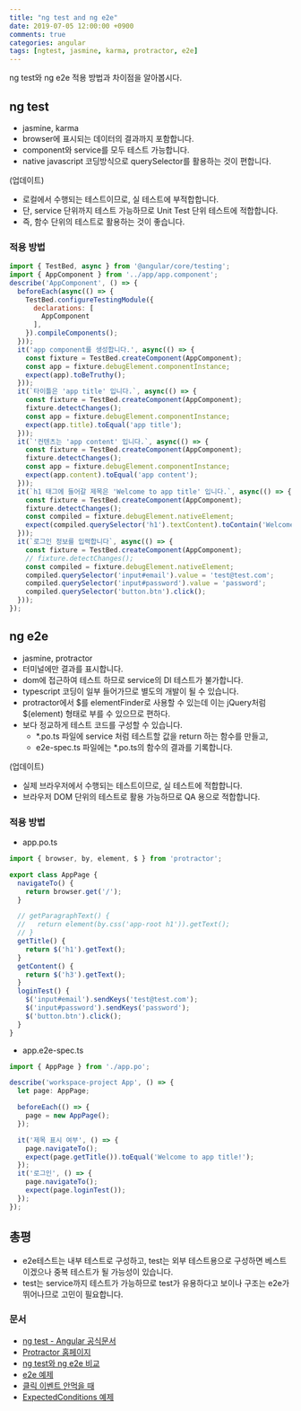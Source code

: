 ```yaml
---
title: "ng test and ng e2e"
date: 2019-07-05 12:00:00 +0900
comments: true
categories: angular
tags: [ngtest, jasmine, karma, protractor, e2e]
---
```


ng test와 ng e2e 적용 방법과 차이점을 알아봅시다.<br>



## ng test
- jasmine, karma
- browser에 표시되는 데이터의 결과까지 포함합니다.
- component와 service를 모두 테스트 가능합니다.
- native javascript 코딩방식으로 querySelector를 활용하는 것이 편합니다.

(업데이트)<br>

- 로컬에서 수행되는 테스트이므로, 실 테스트에 부적합합니다.
- 단, service 단위까지 테스트 가능하므로 Unit Test 단위 테스트에 적합합니다.
- 즉, 함수 단위의 테스트로 활용하는 것이 좋습니다.

### 적용 방법

```js
import { TestBed, async } from '@angular/core/testing';
import { AppComponent } from '../app/app.component';
describe('AppComponent', () => {
  beforeEach(async(() => {
    TestBed.configureTestingModule({
      declarations: [
        AppComponent
      ],
    }).compileComponents();
  }));
  it('app component를 생성합니다.', async(() => {
    const fixture = TestBed.createComponent(AppComponent);
    const app = fixture.debugElement.componentInstance;
    expect(app).toBeTruthy();
  }));
  it(`타이틀은 'app title' 입니다.`, async(() => {
    const fixture = TestBed.createComponent(AppComponent);
    fixture.detectChanges();
    const app = fixture.debugElement.componentInstance;
    expect(app.title).toEqual('app title');
  }));
  it(`'컨텐츠는 'app content' 입니다.`, async(() => {
    const fixture = TestBed.createComponent(AppComponent);
    fixture.detectChanges();
    const app = fixture.debugElement.componentInstance;
    expect(app.content).toEqual('app content');
  }));
  it(`h1 태그에 들어갈 제목은 'Welcome to app title' 입니다.`, async(() => {
    const fixture = TestBed.createComponent(AppComponent);
    fixture.detectChanges();
    const compiled = fixture.debugElement.nativeElement;
    expect(compiled.querySelector('h1').textContent).toContain('Welcome to app title!');
  }));
  it(`로그인 정보를 입력합니다`, async(() => {
    const fixture = TestBed.createComponent(AppComponent);
    // fixture.detectChanges();
    const compiled = fixture.debugElement.nativeElement;
    compiled.querySelector('input#email').value = 'test@test.com';
    compiled.querySelector('input#password').value = 'password';
    compiled.querySelector('button.btn').click();
  }));
});
```

## ng e2e
- jasmine, protractor
- 터미널에만 결과를 표시합니다.
- dom에 접근하여 테스트 하므로 service의 DI 테스트가 불가합니다.
- typescript 코딩이 일부 들어가므로 별도의 개발이 될 수 있습니다.
- protractor에서 $를 elementFinder로 사용할 수 있는데 이는 jQuery처럼 $(element) 형태로 부를 수 있으므로 편하다.
- 보다 정교하게 테스트 코드를 구성할 수 있습니다.
  - *.po.ts 파일에 service 처럼 테스트할 값을 return 하는 함수를 만들고,
  - e2e-spec.ts 파일에는 *.po.ts의 함수의 결과를 기록합니다.

(업데이트)<br>

- 실제 브라우저에서 수행되는 테스트이므로, 실 테스트에 적합합니다.
- 브라우저 DOM 단위의 테스트로 활용 가능하므로 QA 용으로 적합합니다.


### 적용 방법
- app.po.ts

```ts
import { browser, by, element, $ } from 'protractor';

export class AppPage {
  navigateTo() {
    return browser.get('/');
  }

  // getParagraphText() {
  //   return element(by.css('app-root h1')).getText();
  // }
  getTitle() {
    return $('h1').getText();
  }
  getContent() {
    return $('h3').getText();
  }
  loginTest() {
    $('input#email').sendKeys('test@test.com');
    $('input#password').sendKeys('password');
    $('button.btn').click();
  }
}
```

- app.e2e-spec.ts

```ts
import { AppPage } from './app.po';

describe('workspace-project App', () => {
  let page: AppPage;

  beforeEach(() => {
    page = new AppPage();
  });

  it('제목 표시 여부', () => {
    page.navigateTo();
    expect(page.getTitle()).toEqual('Welcome to app title!');
  });
  it('로그인', () => {
    page.navigateTo();
    expect(page.loginTest());
  });
});
```

## 총평
- e2e테스트는 내부 테스트로 구성하고, test는 외부 테스트용으로 구성하면 베스트이겠으나 중복 테스트가 될 가능성이 있습니다.
- test는 service까지 테스트가 가능하므로 test가 유용하다고 보이나 구조는 e2e가 뛰어나므로 고민이 필요합니다.

### 문서
- [ng test - Angular 공식문서](https://angular.io/guide/testing)
- [Protractor 홈페이지](https://www.protractortest.org/#/api?view=webdriver.By.css)
- [ng test와 ng e2e 비교](https://stackoverflow.com/questions/48064021/what-is-the-real-difference-between-ng-test-and-ng-e2e)
- [e2e 예제](https://coryrylan.com/blog/introduction-to-e2e-testing-with-the-angular-cli-and-protractor)
- [클릭 이벤트 안먹을 때](https://stackoverflow.com/questions/37809915/element-not-visible-error-not-able-to-click-an-element)
- [ExpectedConditions 예제](https://github.com/angular/protractor/blob/master/lib/expectedConditions.ts)
